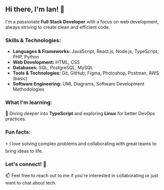 ## Hi there, I'm Ian! 👋

I'm a passionate **Full Stack Developer** with a focus on web development, always striving to create clean and efficient code.

### Skills & Technologies:
- **Languages & Frameworks:** JavaScript, React.js, Node.js, TypeScript, PHP, Python
- **Web Development:** HTML, CSS
- **Databases:** SQL, PostgreSQL, MySQL
- **Tools & Technologies:** Git, GitHub, Figma, Photoshop, Postman, AWS (basic)
- **Software Engineering:** UML Diagrams, Software Development Methodologies

### What I'm learning:
🌱 Diving deeper into **TypeScript** and exploring **Linux** for better DevOps practices.

### Fun facts:
⚡ I love solving complex problems and collaborating with great teams to bring ideas to life.

### Let's connect! 💬
📫 Feel free to reach out to me if you're interested in collaborating or just want to chat about tech.
